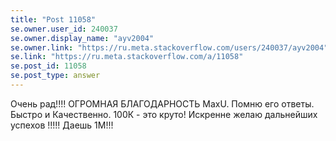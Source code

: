 ```yaml
---
title: "Post 11058"
se.owner.user_id: 240037
se.owner.display_name: "ayv2004"
se.owner.link: "https://ru.meta.stackoverflow.com/users/240037/ayv2004"
se.link: "https://ru.meta.stackoverflow.com/a/11058"
se.post_id: 11058
se.post_type: answer
---
```

<p>Очень рад!!!! ОГРОМНАЯ БЛАГОДАРНОСТЬ MaxU. Помню его ответы. Быстро и Качественно.  100К - это круто!
Искренне желаю  дальнейших успехов !!!!!
Даешь 1М!!!</p>
